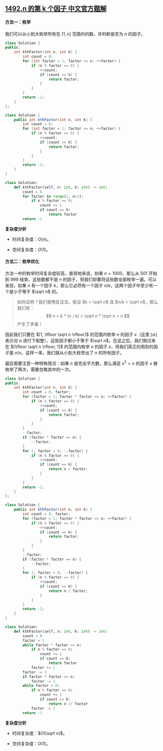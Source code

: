 ## [1492.n 的第 k 个因子 中文官方题解](https://leetcode.cn/problems/the-kth-factor-of-n/solutions/100000/n-de-di-k-ge-yin-zi-by-leetcode-solution)
#### 方法一：枚举

我们可以从小到大枚举所有在 $[1, n]$ 范围内的数，并判断是否为 $n$ 的因子。

```C++ [sol1-C++]
class Solution {
public:
    int kthFactor(int n, int k) {
        int count = 0;
        for (int factor = 1; factor <= n; ++factor) {
            if (n % factor == 0) {
                ++count;
                if (count == k) {
                    return factor;
                }
            }
        }
        return -1;
    }
};
```

```Java [sol1-Java]
class Solution {
    public int kthFactor(int n, int k) {
        int count = 0;
        for (int factor = 1; factor <= n; ++factor) {
            if (n % factor == 0) {
                ++count;
                if (count == k) {
                    return factor;
                }
            }
        }
        return -1;
    }
}
```

```Python [sol1-Python3]
class Solution:
    def kthFactor(self, n: int, k: int) -> int:
        count = 0
        for factor in range(1, n+1):
            if n % factor == 0:
                count += 1
                if count == k:
                    return factor
        return -1
```

**复杂度分析**

- 时间复杂度：$O(n)$。

- 空间复杂度：$O(1)$。

#### 方法二：枚举优化

方法一中的枚举时间复杂度较高，直观地来说，如果 $n=1000$，那么从 $501$ 开始到 $999$ 结束，这些数都不是 $n$ 的因子，但我们却要将这些数全部枚举一遍。可以发现，如果 $n$ 有一个因子 $k$，那么它必然有一个因子 $n/k$，这两个因子中至少有一个是小于等于 $\sqrt n$ 的。

> 如何证明？我们使用反证法，假设 $k > \sqrt n$ 且 $n/k > \sqrt n$，那么我们有：
> $$
> n = k * (n / k) > \sqrt n * \sqrt n = n
> $$
> 产生了矛盾！

因此我们只要在 $[1, \lfloor \sqrt n \rfloor]$ 的范围内枚举 $n$ 的因子 $x$（这里 $\lfloor a \rfloor$ 表示对 $a$ 进行下取整），这些因子都小于等于 $\sqrt n$。在这之后，我们倒过来在 $[\lfloor \sqrt n \rfloor, 1]$ 的范围内枚举 $n$ 的因子 $x$，但我们真正的用到的因子是 $n/x$。这样一来，我们就从小到大枚举出了 $n$ 的所有因子。

最后需要注意一种特殊情况：如果 $n$ 是完全平方数，那么满足 $x^2 = n$ 的因子 $x$ 被枚举了两次，需要忽略其中的一次。

```C++ [sol2-C++]
class Solution {
public:
    int kthFactor(int n, int k) {
        int count = 0, factor;
        for (factor = 1; factor * factor <= n; ++factor) {
            if (n % factor == 0) {
                ++count;
                if (count == k) {
                    return factor;
                }
            }
        }
        --factor;
        if (factor * factor == n) {
            --factor;
        }
        for (; factor > 0; --factor) {
            if (n % factor == 0) {
                ++count;
                if (count == k) {
                    return n / factor;
                }
            }
        }
        return -1;
    }
};
```

```Java [sol2-Java]
class Solution {
    public int kthFactor(int n, int k) {
        int count = 0, factor;
        for (factor = 1; factor * factor <= n; ++factor) {
            if (n % factor == 0) {
                ++count;
                if (count == k) {
                    return factor;
                }
            }
        }
        --factor;
        if (factor * factor == n) {
            --factor;
        }
        for (; factor > 0; --factor) {
            if (n % factor == 0) {
                ++count;
                if (count == k) {
                    return n / factor;
                }
            }
        }
        return -1;
    }
}
```

```Python [sol2-Python3]
class Solution:
    def kthFactor(self, n: int, k: int) -> int:
        count = 0
        factor = 1
        while factor * factor <= n:
            if n % factor == 0:
                count += 1
                if count == k:
                    return factor
            factor += 1
        factor -= 1
        if factor * factor == n:
            factor -= 1
        while factor > 0:
            if n % factor == 0:
                count += 1
                if count == k:
                    return n // factor
            factor -= 1
        return -1
```

**复杂度分析**

- 时间复杂度：$O(\sqrt n)$。

- 空间复杂度：$O(1)$。
